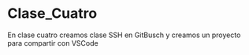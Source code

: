 # Clase_Cuatro
En clase cuatro creamos clase SSH en GitBusch y creamos un proyecto para compartir con VSCode
